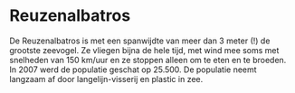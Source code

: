 # Reuzenalbatros

De Reuzenalbatros is met een spanwijdte van meer dan 3 meter (!) de grootste
zeevogel. Ze vliegen bijna de hele tijd, met wind mee soms met snelheden van 150
km/uur en ze stoppen alleen om te eten en te broeden. In 2007 werd de populatie
geschat op 25.500. De populatie neemt langzaam af door langelijn-visserij en
plastic in zee.
